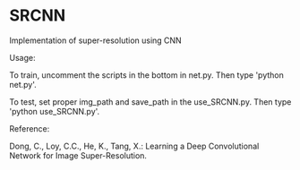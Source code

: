 # SRCNN
Implementation of super-resolution using CNN

Usage:

  To train, uncomment the scripts in the bottom in net.py.
  Then type 'python net.py'.
  
  To test, set proper img_path and save_path in the use_SRCNN.py.
  Then type 'python use_SRCNN.py'.

  
Reference:

Dong, C., Loy, C.C., He, K., Tang, X.: Learning a Deep Convolutional Network for Image Super-Resolution.
